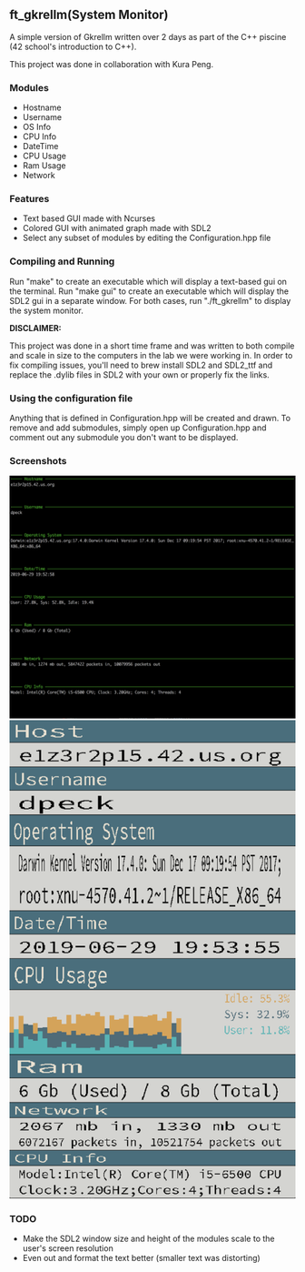 <h2>ft_gkrellm(System Monitor)</h2>

A simple version of Gkrellm written over 2 days as part of the C++ piscine (42 school's introduction to C++).

This project was done in collaboration with Kura Peng.

<h3>Modules</h3>

* Hostname
* Username
* OS Info
* CPU Info
* DateTime
* CPU Usage
* Ram Usage
* Network

<h3>Features</h3>

* Text based GUI made with Ncurses
* Colored GUI with animated graph made with SDL2
* Select any subset of modules by editing the Configuration.hpp file

<h3>Compiling and Running</h3>

Run "make" to create an executable which will display a text-based gui on the terminal. Run "make gui" to create an executable which will display the SDL2 gui in a separate window. For both cases, run "./ft_gkrellm" to display the system monitor.

<strong>DISCLAIMER:</strong>

This project was done in a short time frame and was written to both compile and scale in size to the computers in the lab we were working in. In order to fix compiling issues, you'll need to brew install SDL2 and SDL2_ttf and replace the .dylib files in SDL2 with your own or properly fix the links.

<h3>Using the configuration file</h3>

Anything that is defined in Configuration.hpp will be created and drawn. To remove and add submodules, simply open up Configuration.hpp and comment out any submodule you don't want to be displayed.

<h3>Screenshots</h3>

![alt-text](https://github.com/dylanmpeck/42__System_Monitor/blob/master/screenshots/ncurses.png "Ncurses")
![alt-text](https://github.com/dylanmpeck/42__System_Monitor/blob/master/screenshots/fullgraph.png "SDL2")

<h3>TODO</h3>

* Make the SDL2 window size and height of the modules scale to the user's screen resolution
* Even out and format the text better (smaller text was distorting) 
